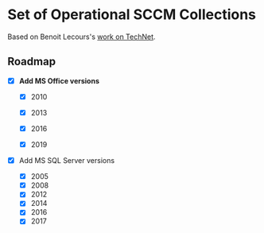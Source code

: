 # Set of Operational SCCM Collections
Based on Benoit Lecours's [work on TechNet](https://gallery.technet.microsoft.com/Set-of-Operational-SCCM-19fa8178).

## Roadmap

- [x] **Add MS Office versions**

  - [x] 2010
  - [x] 2013
  - [x] 2016
  - [x] 2019


- [x] Add MS SQL Server versions

  - [x] 2005
  - [x] 2008
  - [x] 2012
  - [x] 2014
  - [x] 2016
  - [x] 2017
